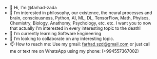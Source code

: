 - 👋 Hi, I’m @farhad-zada
- 👀 I’m interested in philosophy, our existence, the neural processes and brain, consciousness, Python, AI, ML, DL, TensorFlow, Math, Phyiscs, Chemistry, Biology, Anathomy, Psychology, etc. etc. I want you to now that actually I'm interested in every interesting topic to the death!
- 🌱 I’m currently learning Software Engineering
- 💞️ I’m looking to collaborate on any interesting topic.
- 📫 How to reach me: Use my gmail: farhad.szd@gmail.com or just call me or text me on WhatsApp using my phone: (+994557367002)

<!---
farhad-zada/farhad-zada is a ✨ special ✨ repository because its `README.md` (this file) appears on your GitHub profile.
You can click the Preview link to take a look at your changes.
--->
